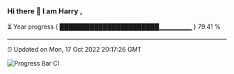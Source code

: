 ### Hi there 👋 I am Harry , 

⏳ Year progress { ███████████████████████▁▁▁▁▁▁▁ } 79.41 %

---

⏰ Updated on Mon, 17 Oct 2022 20:17:26 GMT

![Progress Bar CI](https://github.com/duykhang68/duykhang68/workflows/Progress%20Bar%20CI/badge.svg)
